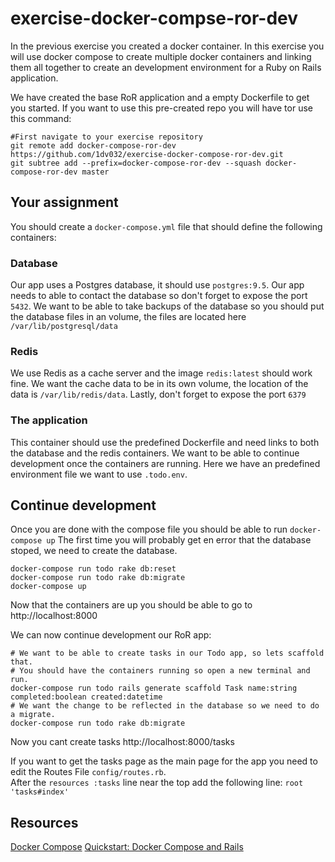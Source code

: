 # exercise-docker-compse-ror-dev
In the previous exercise you created a docker container. In this exercise you will use docker compose to create multiple docker containers and linking them all together to create an development environment for a Ruby on Rails application.

We have created the base RoR application and a empty Dockerfile to get you started. If you want to use this pre-created repo you will have tor use this command:
```
#First navigate to your exercise repository
git remote add docker-compose-ror-dev https://github.com/1dv032/exercise-docker-compose-ror-dev.git
git subtree add --prefix=docker-compose-ror-dev --squash docker-compose-ror-dev master
```

## Your assignment
You should create a `docker-compose.yml` file that should define the following containers:
### Database
Our app uses a Postgres database, it should use `postgres:9.5`. Our app needs to able to contact the database so don't forget to expose the port `5432`. We want to be able to take backups of the database so you should put the database files in an volume, the files are located here `/var/lib/postgresql/data`

### Redis
We use Redis as a cache server and the image `redis:latest` should work fine. We want the cache data to be in its own volume, the location of the data is `/var/lib/redis/data`. Lastly, don't forget to expose the port `6379`

### The application
This container should use the predefined Dockerfile and need links to both the database and the redis containers. We want to be able to continue development once the containers are running. Here we have an predefined environment file we want to use `.todo.env`.

## Continue development
Once you are done with the compose file you should be able to run `docker-compose up`
The first time you will probably get en error that the database stoped, we need to create the database.
```
docker-compose run todo rake db:reset
docker-compose run todo rake db:migrate
docker-compose up
```
Now that the containers are up you should be able to go to http://localhost:8000

We can now continue development  our RoR app:
```
# We want to be able to create tasks in our Todo app, so lets scaffold that.
# You should have the containers running so open a new terminal and run.
docker-compose run todo rails generate scaffold Task name:string completed:boolean created:datetime
# We want the change to be reflected in the database so we need to do a migrate.
docker-compose run todo rake db:migrate
```
Now you cant create tasks http://localhost:8000/tasks

If you want to get the tasks page as the main page for the app you need to edit the Routes File `config/routes.rb`.<br />
After the `resources :tasks` line near the top add the following line:
`root 'tasks#index'`

## Resources
[Docker Compose](https://docs.docker.com/compose/)
[Quickstart: Docker Compose and Rails](https://docs.docker.com/compose/rails/)

